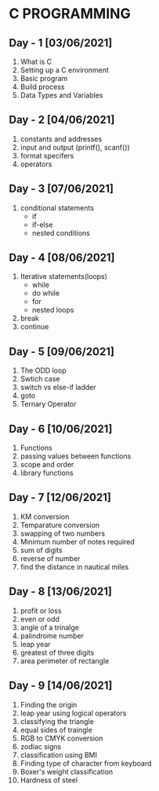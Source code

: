 # **C PROGRAMMING**

## Day - 1 [03/06/2021]
1. What is C
2. Setting up a C environment
3. Basic program
4. Build process
5. Data Types and Variables

## Day - 2 [04/06/2021]
1. constants and addresses
2. input and output (printf(), scanf())
3. format specifers
4. operators

## Day - 3 [07/06/2021]
1. conditional statements
   - if
   - if-else
   - nested conditions

## Day - 4 [08/06/2021]
1. Iterative statements(loops)
   - while
   - do while
   - for
   - nested loops
2. break
3. continue

## Day - 5 [09/06/2021]
1. The ODD loop
2. Swtich case
3. switch vs else-if ladder
4. goto
5. Ternary Operator
   
## Day - 6 [10/06/2021]
1. Functions
2. passing values between functions
3. scope and order
4. library functions

## Day - 7 [12/06/2021]
1. KM conversion
2. Temparature conversion
3. swapping of two numbers
4. Minimum number of notes required
5. sum of digits
6. reverse of number
7. find the distance in nautical miles


## Day - 8 [13/06/2021]
1. profit or loss
2. even or odd
3. angle of a trinalge
4. palindrome number
5. leap year
6. greatest of three digits
7. area perimeter of rectangle


## Day - 9 [14/06/2021]
1. Finding the origin
2. leap year using logical operators
3. classifying the triangle
4. equal sides of traingle
5. RGB to CMYK conversion
6. zodiac signs
7. classification using BMI
8. Finding type of character from keyboard
9. Boxer's weight classification
10. Hardness of steel